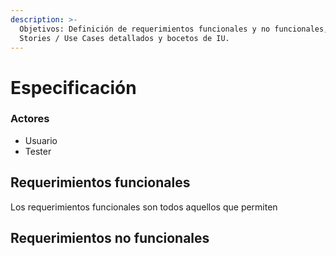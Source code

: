 ```yaml
---
description: >-
  Objetivos: Definición de requerimientos funcionales y no funcionales, user
  Stories / Use Cases detallados y bocetos de IU.
---
```


# Especificación

### Actores

* Usuario
* Tester

## Requerimientos funcionales

Los requerimientos funcionales son todos aquellos que permiten 

## Requerimientos no funcionales



